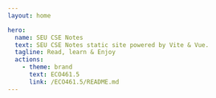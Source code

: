 ```yaml
---
layout: home

hero:
  name: SEU CSE Notes
  text: SEU CSE Notes static site powered by Vite & Vue.
  tagline: Read, learn & Enjoy
  actions:
    - theme: brand
      text: ECO461.5
      link: /ECO461.5/README.md
---
```


